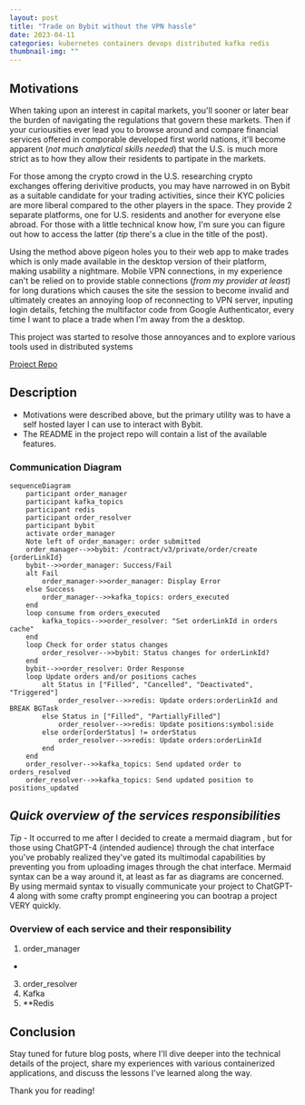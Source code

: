 ```yaml
---
layout: post
title: "Trade on Bybit without the VPN hassle"
date: 2023-04-11
categories: kubernetes containers devops distributed kafka redis
thumbnail-img: ""
---
```


## Motivations

When taking upon an interest in capital markets, you'll sooner or later bear the burden of navigating the regulations that govern these markets. Then if your curiousities ever lead you to browse around and compare financial services offered in comporable developed first world nations, it'll become apparent (*not much analytical skills needed*) that the U.S. is much more strict as to how they allow their residents to partipate in the markets.

For those among the crypto crowd in the U.S. researching crypto exchanges offering derivitive products, you may have narrowed in on Bybit as a suitable candidate for your trading activities, since their KYC policies are more liberal compared to the other players in the space. They provide 2 separate platforms, one for U.S. residents and another for everyone else abroad. For those with a little technical know how, I'm sure you can figure out how to access the latter (*tip* there's a clue in the title of the post).

Using the method above pigeon holes you to their web app to make trades which is only made available in the desktop version of their platform, making usability a nightmare. Mobile VPN connections, in my experience can't be relied on to provide stable connections (*from my provider at least*) for long durations which causes the site the session to become invalid and ultimately creates an annoying loop of reconnecting to VPN server, inputing login details, fetching the multifactor code from Google Authenticator, every time I want to place a trade when I'm away from the a desktop.

This project was started to resolve those annoyances and to explore various tools used in distributed systems

[Project Repo](https://github.com/lfang615/bybit-service)

## Description
 
- Motivations were described above, but the primary utility was to have a self hosted layer I can use to interact with Bybit.
- The README in the project repo will contain a list of the available features.

### Communication Diagram

```mermaid
sequenceDiagram
    participant order_manager
    participant kafka_topics
    participant redis
    participant order_resolver
    participant bybit
    activate order_manager
    Note left of order_manager: order submitted
    order_manager-->>bybit: /contract/v3/private/order/create {orderLinkId}
    bybit-->>order_manager: Success/Fail
    alt Fail
        order_manager->>order_manager: Display Error
    else Success
        order_manager-->>kafka_topics: orders_executed
    end
    loop consume from orders_executed
        kafka_topics-->>order_resolver: "Set orderLinkId in orders cache"      
    end
    loop Check for order status changes
        order_resolver-->>bybit: Status changes for orderLinkId?
    end
    bybit-->>order_resolver: Order Response
    loop Update orders and/or positions caches
        alt Status in ["Filled", "Cancelled", "Deactivated", "Triggered"]
            order_resolver-->>redis: Update orders:orderLinkId and BREAK BGTask
        else Status in ["Filled", "PartiallyFilled"]
            order_resolver-->>redis: Update positions:symbol:side
        else order[orderStatus] != orderStatus
            order_resolver-->>redis: Update orders:orderLinkId
        end
    end
    order_resolver-->>kafka_topics: Send updated order to orders_resolved
    order_resolver-->>kafka_topics: Send updated position to positions_updated
```

## _Quick overview of the services responsibilities_

*Tip* - It occurred to me after I decided to create a mermaid diagram , but for those using ChatGPT-4 (intended audience) through the chat interface you've probably realized they've gated its multimodal capabilities by preventing you from uploading images through the chat interface. Mermaid syntax can be a way around it, at least as far as diagrams are concerned. By using mermaid syntax to visually communicate your project to ChatGPT-4 along with some crafty prompt engineering you can bootrap a project VERY quickly.

### Overview of each service and their responsibility

1. order_manager
  - 
3. order_resolver
4. Kafka
5. **Redis 




## Conclusion


Stay tuned for future blog posts, where I'll dive deeper into the technical details of the project, share my experiences with various containerized applications, and discuss the lessons I've learned along the way.

Thank you for reading!
